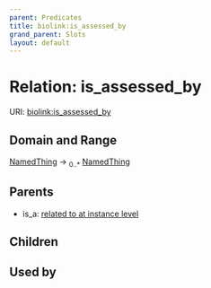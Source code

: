 ```yaml
---
parent: Predicates
title: biolink:is_assessed_by
grand_parent: Slots
layout: default
---
```


# Relation: is_assessed_by




URI: [biolink:is_assessed_by](https://w3id.org/biolink/is_assessed_by)

## Domain and Range

[NamedThing](NamedThing.md) ->  <sub>0..\*</sub> [NamedThing](NamedThing.md)

## Parents

 *  is_a: [related to at instance level](related_to_at_instance_level.md)

## Children


## Used by

